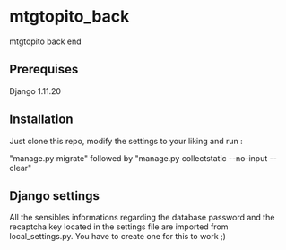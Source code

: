 # mtgtopito_back
mtgtopito back end

## Prerequises

Django 1.11.20

## Installation

Just clone this repo, modify the settings to your liking and run :

"manage.py migrate" followed by "manage.py collectstatic --no-input --clear"

## Django settings

All the sensibles informations regarding the database password and the recaptcha key located in the settings file are imported from local_settings.py. You have to create one for this to work ;) 



